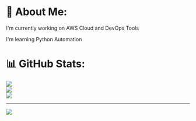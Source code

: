 # 💫 About Me:
I'm currently working on AWS Cloud and DevOps Tools

I'm learning Python Automation

# 📊 GitHub Stats:
![](https://github-readme-stats.vercel.app/api?username=thangacodes&theme=dark&hide_border=true&include_all_commits=true&count_private=true)<br/>
![](https://github-readme-streak-stats.herokuapp.com/?user=thangacodes&theme=dark&hide_border=true)<br/>
![](https://github-readme-stats.vercel.app/api/top-langs/?username=thangacodes&theme=dark&hide_border=true&include_all_commits=true&count_private=true&layout=compact)

---
<a href="https://visitcount.itsvg.in">
  <img src="https://visitcount.itsvg.in/api?id=thangacodes&label=Profile%20Views&color=0&icon=0&pretty=false" />
</a>

